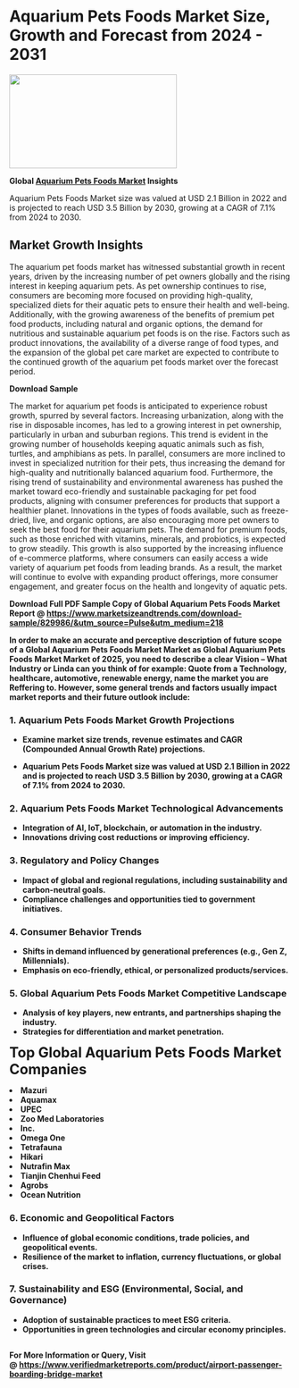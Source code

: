<H1>Aquarium Pets Foods Market Size, Growth and Forecast from 2024 - 2031</H1><img class="aligncenter size-medium wp-image-584254" src="https://thirdeyenews.in/wp-content/uploads/2024/09/Global-Market-Research-300x168.jpeg" alt="" width="300" height="168" /><p><strong>Global&nbsp;<a href="https://www.marketsizeandtrends.com/download-sample/829986/&amp;utm_source=Pulse&amp;utm_medium=218">Aquarium Pets Foods Market</a> Insights</strong></p><p>Aquarium Pets Foods Market size was valued at USD 2.1 Billion in 2022 and is projected to reach USD 3.5 Billion by 2030, growing at a CAGR of 7.1% from 2024 to 2030.</p><p><h2>Market Growth Insights</h2> <p>The aquarium pet foods market has witnessed substantial growth in recent years, driven by the increasing number of pet owners globally and the rising interest in keeping aquarium pets. As pet ownership continues to rise, consumers are becoming more focused on providing high-quality, specialized diets for their aquatic pets to ensure their health and well-being. Additionally, with the growing awareness of the benefits of premium pet food products, including natural and organic options, the demand for nutritious and sustainable aquarium pet foods is on the rise. Factors such as product innovations, the availability of a diverse range of food types, and the expansion of the global pet care market are expected to contribute to the continued growth of the aquarium pet foods market over the forecast period.</p> <p><strong>Download Sample</strong></p> <p>The market for aquarium pet foods is anticipated to experience robust growth, spurred by several factors. Increasing urbanization, along with the rise in disposable incomes, has led to a growing interest in pet ownership, particularly in urban and suburban regions. This trend is evident in the growing number of households keeping aquatic animals such as fish, turtles, and amphibians as pets. In parallel, consumers are more inclined to invest in specialized nutrition for their pets, thus increasing the demand for high-quality and nutritionally balanced aquarium food. Furthermore, the rising trend of sustainability and environmental awareness has pushed the market toward eco-friendly and sustainable packaging for pet food products, aligning with consumer preferences for products that support a healthier planet. Innovations in the types of foods available, such as freeze-dried, live, and organic options, are also encouraging more pet owners to seek the best food for their aquarium pets. The demand for premium foods, such as those enriched with vitamins, minerals, and probiotics, is expected to grow steadily. This growth is also supported by the increasing influence of e-commerce platforms, where consumers can easily access a wide variety of aquarium pet foods from leading brands. As a result, the market will continue to evolve with expanding product offerings, more consumer engagement, and greater focus on the health and longevity of aquatic pets.</p> <p><strong></p><p><span class=""><strong>Download Full PDF Sample Copy of Global Aquarium Pets Foods Market Report</strong> @ <a href="https://www.marketsizeandtrends.com/download-sample/829986/&amp;utm_source=Pulse&amp;utm_medium=218" target="_blank">https://www.marketsizeandtrends.com/download-sample/829986/&amp;utm_source=Pulse&amp;utm_medium=218</a></span></p><p>In order to make an accurate and perceptive description of future scope of a Global&nbsp;Aquarium Pets Foods Market Market as Global&nbsp;Aquarium Pets Foods Market Market of 2025, you need to describe a clear Vision &ndash; What Industry or Linda can you think of for example: Quote from a Technology, healthcare, automotive, renewable energy, name the market you are Reffering to. However, some general trends and factors usually impact market reports and their future outlook include:</p><h3>1.&nbsp;<strong>Aquarium Pets Foods Market Growth Projections</strong></h3><ul><li>Examine market size trends, revenue estimates and CAGR (Compounded Annual Growth Rate) projections.</li><li><p>Aquarium Pets Foods Market size was valued at USD 2.1 Billion in 2022 and is projected to reach USD 3.5 Billion by 2030, growing at a CAGR of 7.1% from 2024 to 2030.</p></li></ul><h3>2.&nbsp;<strong>Aquarium Pets Foods Market Technological Advancements</strong></h3><ul><li>Integration of AI, IoT, blockchain, or automation in the industry.</li><li>Innovations driving cost reductions or improving efficiency.</li></ul><h3>3.&nbsp;<strong>Regulatory and Policy Changes</strong></h3><ul><li>Impact of global and regional regulations, including sustainability and carbon-neutral goals.</li><li>Compliance challenges and opportunities tied to government initiatives.</li></ul><h3>4.&nbsp;<strong>Consumer Behavior Trends</strong></h3><ul><li>Shifts in demand influenced by generational preferences (e.g., Gen Z, Millennials).</li><li>Emphasis on eco-friendly, ethical, or personalized products/services.</li></ul><h3>5.&nbsp;<strong>Global Aquarium Pets Foods Market Competitive Landscape</strong></h3><ul><li>Analysis of key players, new entrants, and partnerships shaping the industry.</li><li>Strategies for differentiation and market penetration.</li></ul><p data-pm-slice="1 1 []"><span style="color: inherit; font-family: inherit; font-size: 25px;">Top Global Aquarium Pets Foods Market Companies</span></p><div class="" data-test-id=""><p><li>Mazuri</li><li> Aquamax</li><li> UPEC</li><li> Zoo Med Laboratories</li><li> Inc.</li><li> Omega One</li><li> Tetrafauna</li><li> Hikari</li><li> Nutrafin Max</li><li> Tianjin Chenhui Feed</li><li> Agrobs</li><li> Ocean Nutrition</li></p></div><h3>6.&nbsp;<strong>Economic and Geopolitical Factors</strong></h3><ul><li>Influence of global economic conditions, trade policies, and geopolitical events.</li><li>Resilience of the market to inflation, currency fluctuations, or global crises.</li></ul><h3>7.&nbsp;<strong>Sustainability and ESG (Environmental, Social, and Governance)</strong></h3><ul><li>Adoption of sustainable practices to meet ESG criteria.</li><li>Opportunities in green technologies and circular economy principles.</li></ul><h2><strong style="font-size: 14px;">For More Information or Query, Visit @&nbsp;</strong><a style="background-color: #ffffff; font-size: 14px;" href="https://www.marketsizeandtrends.com/report/aquarium-pets-foods-market/" target="_blank">https://www.verifiedmarketreports.com/product/airport-passenger-boarding-bridge-market</a></h2>
